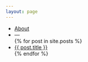 ```yaml
---
layout: page
---
```


<ul class="posts-list">
	<li>
		<a class="post-link highlighted" href="{{ "/about" | prepend: site.baseurl }}">About</a>
	</li>
	<li>—</li>
{% for post in site.posts %}
	<li>
		<a class="post-link" href="{{ post.url | prepend: site.baseurl }}">{{ post.title }}</a>
	</li>
{% endfor %}
</ul>
